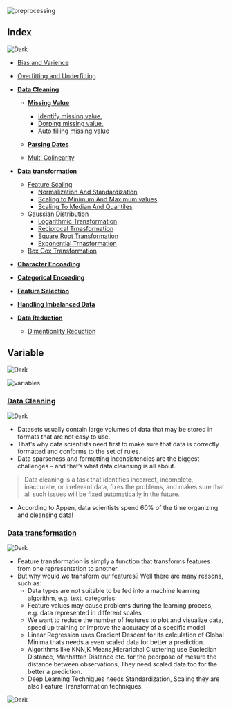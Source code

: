 ![preprocessing](https://user-images.githubusercontent.com/12748752/126914717-48cc96d8-956a-4e6d-88b6-0166fb71290e.jpg)

## Index
![Dark](https://user-images.githubusercontent.com/12748752/126914729-75e0fed5-fdaa-4216-81c8-719340e80694.png)
* [Bias and Varience](https://github.com/iAmKankan/MachineLearning_With_Python#bias-and-varience)
* [Overfitting and Underfitting](https://github.com/iAmKankan/MachineLearning_With_Python#overfitting-and-underfitting)
* [**Data Cleaning**](#data-cleaning)
  * [**Missing Value**](https://github.com/iAmKankan/Data-Gathering-And-Preprocessing/blob/main/cleaning.md#missing-value)
    * [Identify missing value.](https://github.com/iAmKankan/Data-Gathering-And-Preprocessing/blob/main/cleaning.md#the-reason-of-data-is-missing)
    * [Dorping missing value.](https://github.com/iAmKankan/Data-Gathering-And-Preprocessing/blob/main/cleaning.md#drop-missing-values)
    * [Auto filling missing value](https://github.com/iAmKankan/Data-Gathering-And-Preprocessing/blob/main/cleaning.md#filling-in-missing-values-automatically)
  * [**Parsing Dates**](https://github.com/iAmKankan/Data-Gathering-And-Preprocessing/blob/main/date_parsing.md)

  * [Multi Colinearity](https://github.com/iAmKankan/MachineLearning_With_Python/blob/master/Supervised/Linear%20Regrassion/correlation.md)
* [**Data transformation**](#data-transformation)
  * [Feature Scaling](https://github.com/iAmKankan/Data-Gathering-And-Preprocessing/blob/main/datatransformation.md#feature-scaling)
    * [Normalization And Standardization](https://github.com/iAmKankan/Data-Gathering-And-Preprocessing/blob/main/scaling.ipynb)
    * [Scaling to Minimum And Maximum values](https://github.com/iAmKankan/Data-Gathering-And-Preprocessing/blob/main/scaling.ipynb)
    * [Scaling To Median And Quantiles](https://github.com/iAmKankan/Data-Gathering-And-Preprocessing/blob/main/scaling.ipynb)
  * [Gaussian Distribution](https://github.com/iAmKankan/Data-Gathering-And-Preprocessing/blob/main/gaussian.ipynb) 
    * [Logarithmic Transformation](https://github.com/iAmKankan/Data-Gathering-And-Preprocessing/blob/main/gaussian.ipynb) 
    * [Reciprocal Trnasformation](https://github.com/iAmKankan/Data-Gathering-And-Preprocessing/blob/main/gaussian.ipynb) 
    * [Square Root Transformation](https://github.com/iAmKankan/Data-Gathering-And-Preprocessing/blob/main/gaussian.ipynb) 
    * [Exponential Trnasformation](https://github.com/iAmKankan/Data-Gathering-And-Preprocessing/blob/main/gaussian.ipynb) 
  * [Box Cox Transformation](https://github.com/iAmKankan/Data-Gathering-And-Preprocessing/blob/main/gaussian.ipynb) 
 
* [**Character Encoading**]()
* [**Categorical Encoading**]()
* [**Feature Selection**](https://github.com/iAmKankan/Data-Gathering-And-Preprocessing/tree/main/feature_selection#readme)
* [**Handling Imbalanced Data**]()
* [**Data Reduction**](#data-reduction)
  * [Dimentionlity Reduction](https://github.com/iAmKankan/Data-Gathering-And-Preprocessing/tree/main/Dimensionality_Reduction)


## Variable
![Dark](https://user-images.githubusercontent.com/12748752/126914729-75e0fed5-fdaa-4216-81c8-719340e80694.png)

![variables](https://user-images.githubusercontent.com/12748752/142158851-d5b4dea7-daf5-4da4-a601-a33cbce35222.png)


### [Data Cleaning](https://github.com/iAmKankan/Data-Gathering-And-Preprocessing/blob/main/cleaning.md)
![Dark](https://user-images.githubusercontent.com/12748752/126914729-75e0fed5-fdaa-4216-81c8-719340e80694.png)
* Datasets usually contain large volumes of data that may be stored in formats that are not easy to use. 
* That’s why data scientists need first to make sure that data is correctly formatted and conforms to the set of rules.
*  Data sparseness and formatting inconsistencies are the biggest challenges – and that’s what data cleansing is all about. 
>  Data cleaning is a task that identifies incorrect, incomplete, inaccurate, or irrelevant data, fixes the problems, and makes sure that all such issues will be fixed automatically in the future.
*  According to Appen, data scientists spend 60% of the time organizing and cleansing data!

 ### [Data transformation](https://github.com/iAmKankan/Data-Gathering-And-Preprocessing/blob/main/datatransformation.md)
![Dark](https://user-images.githubusercontent.com/12748752/126914729-75e0fed5-fdaa-4216-81c8-719340e80694.png)
* Feature transformation is simply a function that transforms features from one representation to another. 
* But why would we transform our features? Well there are many reasons, such as:
  *  Data types are not suitable to be fed into a machine learning algorithm, e.g. text, categories
  *  Feature values may cause problems during the learning process, e.g. data represented in different scales
  *  We want to reduce the number of features to plot and visualize data, speed up training or improve the accuracy of a specific model
  *  Linear Regression uses Gradient Descent for its calculation of Global Minima thats needs a even scaled data for better a prediction.
  *  Algorithms like KNN,K Means,Hierarichal Clustering use Eucledian Distance, Manhattan Distance etc. for the peorpose of mesure the distance between observations, They need scaled data too for the better a prediction.
  *  Deep Learning Techniques needs Standardization, Scaling they are also Feature Transformation techniques.





 
![Dark](https://user-images.githubusercontent.com/12748752/126914729-75e0fed5-fdaa-4216-81c8-719340e80694.png)
